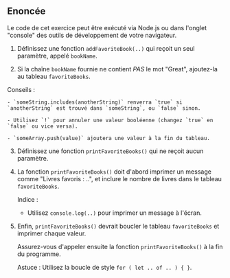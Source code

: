 ## Enoncée
Le code de cet exercice peut être exécuté via Node.js ou dans l'onglet "console" des outils de développement de votre navigateur.

1. Définissez une fonction `addFavoriteBook(..)` qui reçoit un seul paramètre, appelé `bookName`.

2. Si la chaîne `bookName` fournie ne contient *PAS* le mot "Great", ajoutez-la au tableau `favoriteBooks`.

Conseils :

	- `someString.includes(anotherString)` renverra `true` si `anotherString` est trouvé dans `someString`, ou `false` sinon.

	- Utilisez `!` pour annuler une valeur booléenne (changez `true` en `false` ou vice versa).

	- `someArray.push(value)` ajoutera une valeur à la fin du tableau.

3. Définissez une fonction `printFavoriteBooks()` qui ne reçoit aucun paramètre.

4. La fonction `printFavoriteBooks()` doit d'abord imprimer un message comme "Livres favoris : ..", et inclure le nombre de livres dans le tableau `favoriteBooks`.

	Indice :


	- Utilisez `console.log(..)` pour imprimer un message à l'écran.

5. Enfin, `printFavoriteBooks()` devrait boucler le tableau `favoriteBooks` et imprimer chaque valeur.

	Assurez-vous d'appeler ensuite la fonction `printFavoriteBooks()` à la fin du programme.

	Astuce : Utilisez la boucle de style `for ( let .. of .. ) { }`.


